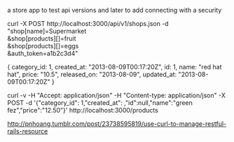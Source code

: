 a store app to test api versions and later to add connecting with a security


curl -X POST http://localhost:3000/api/v1/shops.json -d \
  "shop[name]=Supermarket \
  &shop[products][]=fruit \
  &shop[products][]=eggs \
  &auth_token=a1b2c3d4"

{
category_id: 1,
created_at: "2013-08-09T00:17:20Z",
id: 1,
name: "red hat hat",
price: "10.5",
released_on: "2013-08-09",
updated_at: "2013-08-09T00:17:20Z"
}

 curl -v -H "Accept: application/json" -H "Content-type: application/json" -X POST -d '{"category_id": 1,"created_at": ,"id":null,"name":"green fez","price":"12.50"}'  http://localhost:3000/products

 http://pnhoang.tumblr.com/post/23738595819/use-curl-to-manage-restful-rails-resource